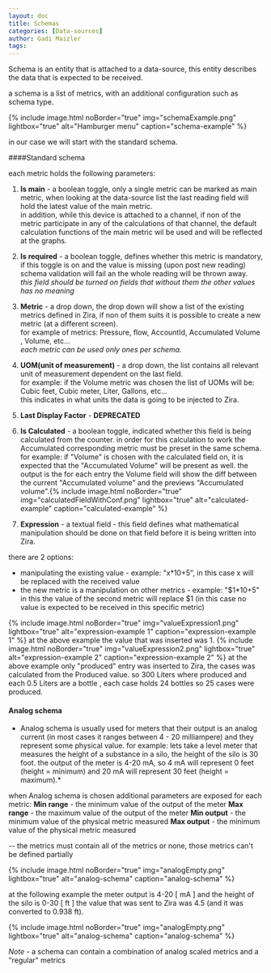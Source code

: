 ```yaml
---
layout: doc
title: Schemas
categories: [Data-sources]
author: Gadi Maizler
tags: 
---
```


Schema is an entity that is attached to a data-source, this entity describes the data that is expected to be received.


a schema is a list of metrics, with an additional configuration such as schema type.

{% include image.html noBorder="true" img="schemaExample.png" lightbox="true" alt="Hamburger menu" caption="schema-example" %}

in our case we will start with the standard schema.

####Standard schema  

each metric holds the following parameters:
1. **Is main** - a boolean toggle, only a single metric can be marked as main metric, when looking at the data-source list the last reading field will hold the latest value of the main metric.  
in addition, while this device is attached to a channel, if non of the metric participate in any of the calculations of that channel, the default calculation functions of the main metric wil be used and will be reflected at the graphs. 
2. **Is required** - a boolean toggle, defines whether this metric is mandatory, if this toggle is on and the value is missing (upon post new reading) schema validation will fail an the whole reading will be thrown away.  
*this field should be turned on fields that without them the other values has no meaning*
3. **Metric** - a drop down, the drop down will show a list of the existing metrics defined in Zira, if non of them suits it is possible to create a new metric (at a different screen).  
for example of metrics: Pressure, flow, AccountId, Accumulated Volume , Volume, etc...  
*each metric can be used only ones per schema.*
4. **UOM(unit of measurement)** - a drop down, the list contains all relevant unit of measurement dependent on the last field.  
for example: if the Volume metric was chosen the list of UOMs will be:
Cubic feet, Cubic meter, Liter, Gallons, etc...  
this indicates in what units the data is going to be injected to Zira.
5. **Last Display Factor** - **DEPRECATED**
6. **Is Calculated** - a boolean toggle, indicated whether this field is being calculated from the counter. in order for this calculation to work the Accumulated corresponding metric must be preset in the same schema. for example: if "Volume" is chosen with the calculated field on, it is expected that the "Accumulated Volume" will be present as well. the output is the for each entry the Volume field will show the diff between the current "Accumulated volume" and the previews "Accumulated volume".{% include image.html noBorder="true" img="calculatedFieldWithConf.png" lightbox="true" alt="calculated-example" caption="calculated-example" %}
  
7. **Expression**  - a textual field - this field defines what mathematical manipulation should be done on that field before it is being written into Zira.  

there are 2 options:  
   * manipulating the existing value - example: "x*10+5", in this case x will be replaced with the received value
   * the new metric is a manipulation on other metrics - example: "$1*10+5" in this the value of the second metric will replace $1 (in this case no value is expected to be received in this specific metric)
  

{% include image.html noBorder="true" img="valueExpression1.png" lightbox="true" alt="expression-example 1" caption="expression-example 1" %}
at the above example the value that was inserted was 1.
{% include image.html noBorder="true" img="valueExpression2.png" lightbox="true" alt="expression-example 2" caption="expression-example 2" %}
at the above example only "produced" entry was inserted to Zira, the cases was calculated from the Produced value. so 300 Liters where produced and each 0.5 Liters are a bottle , each case holds 24 bottles so 25 cases were produced.


#### Analog schema  

* Analog schema is usually used for meters that their output is an analog current (in most cases it ranges between 4 - 20 milliampere) and they represent some physical value.
for example: lets take a level meter that measures the height of a substance in a silo, the height of the silo is 30 foot.  the output of the meter is 4-20 mA, so 4 mA will represent 0 feet (height = minimum) and 20 mA will represent 30 feet (height = maximum).*

when Analog schema is chosen additional parameters are exposed for each metric:
**Min range** - the minimum value of the output of the meter 
**Max range** - the maximum value of the output of the meter
**Min output** - the minimum value of the physical metric measured 
**Max output** - the minimum value of the physical metric measured

-- the metrics must contain all of the metrics or none, those metrics can't be defined partially 

{% include image.html noBorder="true" img="analogEmpty.png" lightbox="true" alt="analog-schema" caption="analog-schema" %}

at the following example the meter output is 4-20 [ mA ] and the height of the silo is 0-30 [ ft ]
the value that was sent to Zira was 4.5 (and it was converted to 0.938 ft).

{% include image.html noBorder="true" img="analogEmpty.png" lightbox="true" alt="analog-schema" caption="analog-schema" %}

*Note* - a schema can contain a combination of analog scaled metrics and a "regular" metrics

